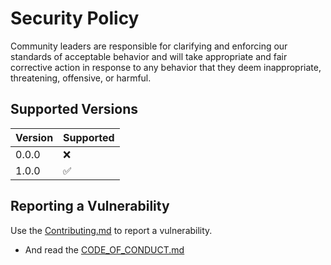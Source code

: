 # Security Policy

Community leaders are responsible for clarifying and enforcing our standards of
acceptable behavior and will take appropriate and fair corrective action in
response to any behavior that they deem inappropriate, threatening, offensive,
or harmful.
## Supported Versions


| Version | Supported          |
| ------- | ------------------ |
| 0.0.0   | :x:                |
| 1.0.0   | :white_check_mark: |

## Reporting a Vulnerability

Use the [Contributing.md](https://github.com/GDGSNF/My-Business/blob/master/CONTRIBUTING.md) to report a vulnerability.

- And read the [CODE_OF_CONDUCT.md](https://github.com/GDGSNF/My-Business/blob/master/CODE_OF_CONDUCT.md)
